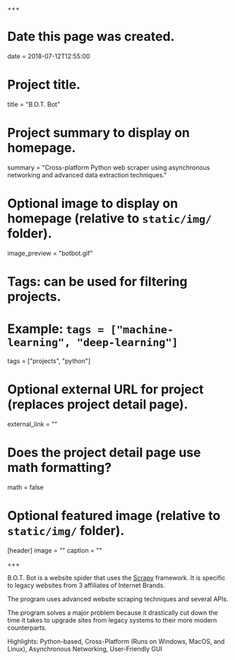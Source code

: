 
+++
# Date this page was created.
date = 2018-07-12T12:55:00

# Project title.
title = "B.O.T. Bot"

# Project summary to display on homepage.
summary = "Cross-platform Python web scraper using asynchronous networking and advanced data extraction techniques."

# Optional image to display on homepage (relative to `static/img/` folder).
image_preview = "botbot.gif"

# Tags: can be used for filtering projects.
# Example: `tags = ["machine-learning", "deep-learning"]`
tags = ["projects", "python"]

# Optional external URL for project (replaces project detail page).
external_link = ""

# Does the project detail page use math formatting?
math = false

# Optional featured image (relative to `static/img/` folder).
[header]
image = ""
caption = ""

+++

B.O.T. Bot is a website spider that uses the [Scrapy](https://scrapy.org/) framework. It is specific to legacy websites from 3 affiliates of Internet Brands.

The program uses advanced website scraping techniques and several APIs. 

The program solves a major problem because it drastically cut down the time it takes to upgrade sites from legacy systems to their more modern counterparts.

Highlights: Python-based, Cross-Platform (Runs on Windows, MacOS, and Linux), Asynchronous Networking, User-Friendly GUI



